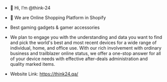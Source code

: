 - 👋 Hi, I’m @think-24
- 👀 We are Online Shopping Platform in Shopify
- Best gaming gadgets & gamer accessories

- We plan to engage you with the understanding and data you want to find and pick the world's best and most recent devices for a wide range of individual, home, and office use. With our rich involvement with ordinary business and trailblazer online status, we offer a one-stop answer for all of your device needs with effective after-deals 
  administration and quality marked items.
  
- Website Link: https://think24.qa/
  
